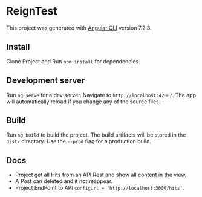 # ReignTest

This project was generated with [Angular CLI](https://github.com/angular/angular-cli) version 7.2.3.

## Install 

Clone Project and Run `npm install` for dependencies.

## Development server

Run `ng serve` for a dev server. Navigate to `http://localhost:4200/`. The app will automatically reload if you change any of the source files.

## Build

Run `ng build` to build the project. The build artifacts will be stored in the `dist/` directory. Use the `--prod` flag for a production build.

## Docs

  - Project get all Hits from an API Rest and show all content in the view.
  - A Post can deleted and it not reappear.
  - Project EndPoint to API `configUrl = 'http://localhost:3000/hits'`.


[//]: # (These are reference links used in the body of this note and get stripped out when the markdown processor does its job. There is no need to format nicely because it shouldn't be seen. Thanks SO - http://stackoverflow.com/questions/4823468/store-comments-in-markdown-syntax)

   [node.js]: <http://nodejs.org>
   [express]: <http://expressjs.com>
   [AngularJS]: <http://angularjs.org>
   [Gulp]: <http://gulpjs.com>

